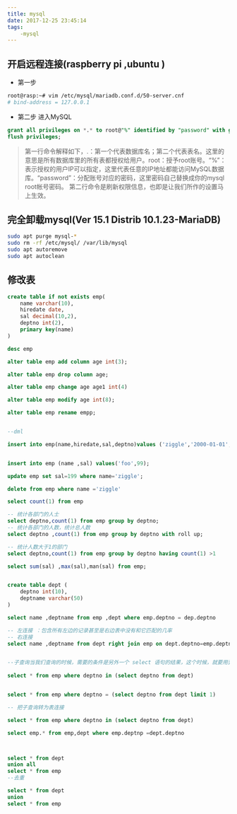 ```yaml
---
title: mysql
date: 2017-12-25 23:45:14
tags:
    -mysql
---
```


## 开启远程连接(raspberry pi ,ubuntu )
- 第一步
```bash 
root@rasp:~# vim /etc/mysql/mariadb.conf.d/50-server.cnf
# bind-address = 127.0.0.1
```
- 第二步
进入MySQL 
```sql
grant all privileges on *.* to root@"%" identified by "password" with grant option;
flush privileges;
```
>第一行命令解释如下，.：第一个代表数据库名；第二个代表表名。这里的意思是所有数据库里的所有表都授权给用户。root：授予root账号。“%”：表示授权的用户IP可以指定，这里代表任意的IP地址都能访问MySQL数据库。“password”：分配账号对应的密码，这里密码自己替换成你的mysql root帐号密码。
第二行命令是刷新权限信息，也即是让我们所作的设置马上生效。

## 完全卸载mysql(Ver 15.1 Distrib 10.1.23-MariaDB)

```sh
sudo apt purge mysql-*
sudo rm -rf /etc/mysql/ /var/lib/mysql
sudo apt autoremove
sudo apt autoclean
```
## 修改表
```sql
create table if not exists emp(
    name varchar(10),
    hiredate date,
    sal decimal(10,2),
    deptno int(2),
    primary key(name)
)

desc emp

alter table emp add column age int(3);

alter table emp drop column age;

alter table emp change age age1 int(4)

alter table emp modify age int(8);

alter table emp rename empp;


--dml

insert into emp(name,hiredate,sal,deptno)values ('ziggle','2000-01-01','100',2);


insert into emp (name ,sal) values('foo',99);

update emp set sal=199 where name='ziggle';

delete from emp where name ='ziggle'

select count(1) from emp

-- 统计各部门的人士
select deptno,count(1) from emp group by deptno;
-- 统计各部门的人数，统计总人数
select deptno ,count(1) from emp group by deptno with roll up;

-- 统计人数大于1的部门 
select deptno,count(1) from emp group by deptno having count(1) >1

select sum(sal) ,max(sal),man(sal) from emp;


create table dept (
    deptno int(10),
    deptname varchar(50)
)

select name ,deptname from emp ,dept where emp.deptno = dep.deptno

-- 左连接 ：包含所有左边的记录甚至是右边表中没有和它匹配的几率
-- 右连接
select name ,deptname from dept right join emp on dept.deptno=emp.deptno


--子查询当我们查询的时候，需要的条件是另外一个 select 语句的结果，这个时候，就要用到子查询。用于子查询的关键字主要包括 in、not in、=、!=、exists、not exists 等
 
select * from emp where deptno in (select deptno from dept)


select * from emp where deptno = (select deptno from dept limit 1)

-- 把子查询转为表连接

select * from emp where deptno in (select deptno from dept)

select emp.* from emp,dept where emp.deptnp =dept.deptno



select * from dept
union all
select * from emp
--去重

select * from dept
union
select * from emp

```
